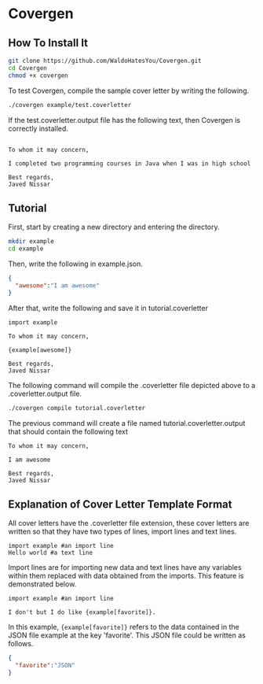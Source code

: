 Covergen
=========

How To Install It
-------------
```bash
git clone https://github.com/WaldoHatesYou/Covergen.git
cd Covergen
chmod +x covergen
```
To test Covergen, compile the sample cover letter by writing the following.
```bash
./covergen example/test.coverletter
```
If the test.coverletter.output file has the following text, then Covergen is
correctly installed.
```

To whom it may concern,

I completed two programming courses in Java when I was in high school

Best regards,
Javed Nissar
```
Tutorial
-------------
First, start by creating a new directory and entering the directory.
```bash
mkdir example
cd example
```
Then, write the following in example.json.
```JSON
{
  "awesome":"I am awesome"
}
```

After that, write the following and save it in tutorial.coverletter

```python3
import example

To whom it may concern,

{example[awesome]}

Best regards,
Javed Nissar
 ```

 The following command will compile the .coverletter file depicted above to a
 .coverletter.output file.
 ```bash
 ./covergen compile tutorial.coverletter
 ```
The previous command will create a file named tutorial.coverletter.output that
should contain the following text
```
To whom it may concern,

I am awesome

Best regards,
Javed Nissar
```
Explanation of Cover Letter Template Format
--------------
All cover letters have the .coverletter file extension, these cover letters are
written so that they have two types of lines, import lines and text lines.
```python3
import example #an import line
Hello world #a text line
```
Import lines are for importing new data and text lines have any variables within
them replaced with data obtained from the imports. This feature is demonstrated
below.
```python3
import example #an import line

I don't but I do like {example[favorite]}.
```
In this example, ```{example[favorite]}``` refers to the data contained in the
JSON file example at the key 'favorite'. This JSON file could be written as
follows.
```JSON
{
  "favorite":"JSON"
}
```
